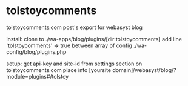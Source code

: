 # tolstoycomments
tolstoycomments.com post's export for webasyst blog

install:
clone to ./wa-apps/blog/plugins/[dir:tolstoycomments]
add line 'tolstoycomments' => true between array of config ./wa-config/blog/plugins.php

setup:
get api-key and site-id from settings section on tolstoycomments.com
place into [yoursite domain]/webasyst/blog/?module=plugins#/tolstoy

